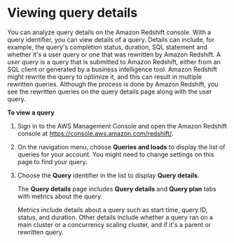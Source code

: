 # Viewing query details<a name="performance-metrics-query-execution-details"></a>

You can analyze query details on the Amazon Redshift console\. With a query identifier, you can view details of a query\. Details can include, for example, the query's completion status, duration, SQL statement and whether it's a user query or one that was rewritten by Amazon Redshift\. A *user query* is a query that is submitted to Amazon Redshift, either from an SQL client or generated by a business intelligence tool\. Amazon Redshift might rewrite the query to optimize it, and this can result in multiple rewritten queries\. Although the process is done by Amazon Redshift, you see the rewritten queries on the query details page along with the user query\. 

**To view a query**

1. Sign in to the AWS Management Console and open the Amazon Redshift console at [https://console\.aws\.amazon\.com/redshift/](https://console.aws.amazon.com/redshift/)\.

1. On the navigation menu, choose **Queries and loads** to display the list of queries for your account\. You might need to change settings on this page to find your query\. 

1. Choose the **Query** identifier in the list to display **Query details**\. 

   The **Query details** page includes **Query details** and **Query plan** tabs with metrics about the query\. 

   Metrics include details about a query such as start time, query ID, status, and duration\. Other details include whether a query ran on a main cluster or a concurrency scaling cluster, and if it's a parent or rewritten query\.